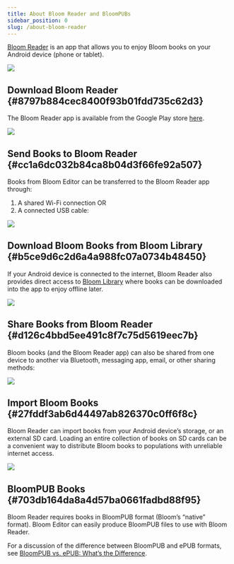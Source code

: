 ```yaml
---
title: About Bloom Reader and BloomPUBs
sidebar_position: 0
slug: /about-bloom-reader
---
```




[Bloom Reader](https://bloomlibrary.org/page/resources/bloom-reader) is an app that allows you to enjoy Bloom books on your Android device (phone or tablet).


![](./about-bloom-reader.ad618c3f-d61a-41a9-8a86-70dd3d520a71.png)


## Download Bloom Reader {#8797b884cec8400f93b01fdd735c62d3}


The Bloom Reader app is available from the Google Play store [here](https://play.google.com/store/apps/details?id=org.sil.bloom.reader).


![](./about-bloom-reader.0d0aba26-a85e-44de-bdc3-2c08d4e37245.png)


## Send Books to Bloom Reader {#cc1a6dc032b84ca8b04d3f66fe92a507}


Books from Bloom Editor can be transferred to the Bloom Reader app through:

1. A shared Wi-Fi connection
OR
2. A connected USB cable:

![](./about-bloom-reader.f08f4559-0e92-4a4d-8b1a-f058ddbe09d6.png)


## Download Bloom Books from Bloom Library {#b5ce9d6c2d6a4a988fc07a0734b48450}


If your Android device is connected to the internet, Bloom Reader also provides direct access to [Bloom Library](https://bloomlibrary.org/) where books can be downloaded into the app to enjoy offline later.


![](./about-bloom-reader.2d8294f9-9846-498d-988a-1f26704164a0.png)


## Share Books from Bloom Reader {#d126c4bbd5ee491c8f7c75d5619eec7b}


Bloom books (and the Bloom Reader app) can also be shared from one device to another via Bluetooth, messaging app, email, or other sharing methods:


![](./about-bloom-reader.783c6bc6-5157-4f22-9ce4-f628ddc7ecc0.png)


## Import Bloom Books {#27fddf3ab6d44497ab826370c0ff6f8c}


Bloom Reader can import books from your Android device’s storage, or an external SD card. Loading an entire collection of books on SD cards can be a convenient way to distribute Bloom books to populations with unreliable internet access.


![](./about-bloom-reader.560b251f-f422-4cbc-bbbf-0c3847a2696f.png)


## BloomPUB Books {#703db164da8a4d57ba0661fadbd88f95}


Bloom Reader requires books in BloomPUB format (Bloom’s “native” format). Bloom Editor can easily produce BloomPUB files to use with Bloom Reader.


For a discussion of the difference between BloomPUB and ePUB formats, see [BloomPUB vs. ePUB: What’s the Difference](/compare-bloomPUB-ePUB).

